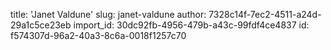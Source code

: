 title: 'Janet Valdune'
slug: janet-valdune
author: 7328c14f-7ec2-4511-a24d-29a1c5ce23eb
import_id: 30dc92fb-4956-479b-a43c-99fdf4ce4837
id: f574307d-96a2-40a3-8c6a-0018f1257c70

